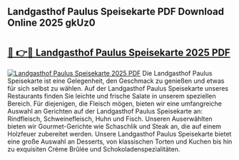 ## Landgasthof Paulus Speisekarte PDF Download Online 2025 gkUz0

# <h2><a href="http://gcb41n.nevu.top/?p=Landgasthof+Paulus+Speisekarte">🔗 👉🔴 Landgasthof Paulus Speisekarte 2025 PDF</a></h2>

[![Landgasthof Paulus Speisekarte 2025 PDF](https://i.imgur.com/dBaPXMq.png)](http://gcb41n.nevu.top/?p=Landgasthof+Paulus+Speisekarte)
Die Landgasthof Paulus Speisekarte ist eine Gelegenheit, den Geschmack zu genießen und etwas für sich selbst zu wählen. Auf der Landgasthof Paulus Speisekarte unseres Restaurants finden Sie leichte und frische Salate in unserem speziellen Bereich. Für diejenigen, die Fleisch mögen, bieten wir eine umfangreiche Auswahl an Gerichten auf der Landgasthof Paulus Speisekarte an: Rindfleisch, Schweinefleisch, Huhn und Fisch. Unseren Auserwählten bieten wir Gourmet-Gerichte wie Schaschlik und Steak an, die auf einem Holzfeuer zubereitet werden. Unsere Landgasthof Paulus Speisekarte bietet eine große Auswahl an Desserts, von klassischen Torten und Kuchen bis hin zu exquisiten Crème Brûlée und Schokoladenspezialitäten.

